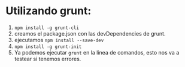 # Utilizando grunt:

1. `npm install -g grunt-cli`
2. creamos el package.json con las devDependencies de grunt.
3. ejecutamos `npm install --save-dev`
4. `npm install -g grunt-init`
5. Ya podemos ejecutar `grunt` en la linea de comandos, esto nos va a testear si tenemos errores.
